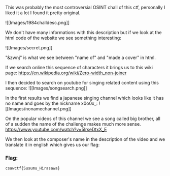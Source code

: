 This was probably the most controversial OSINT chall of this ctf, personally I liked it a lot I found it pretty original.

![[Images/1984challdesc.png]]

We don't have many informations with this description but if we look at the html code of the website we see something interesting:

![[Images/secret.png]]

"&zwnj" is what we see between "name of" and "made a cover" in html.

If we search online this sequence of characters it brings us to this wiki page:
https://en.wikipedia.org/wiki/Zero-width_non-joiner

I then decided to search on youtube for singing related content using this sequence:
![[Images/songsearch.png]]
 
 In the first results we find a japanese singing channel which looks like it has no name and goes by the nickname x0o0x_:
 ![[Images/nonamechannel.png]]

On the popular videos of this channel we see a song called big brother, all of a sudden the name of the challenge makes much more sense.
https://www.youtube.com/watch?v=5lrseDtxX_E

We then look at the composer's name in the description of the video and we translate it in english which gives us our flag:

### Flag:
```
csawctf{Susumu_Hirasawa}
```